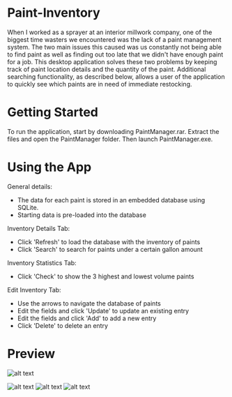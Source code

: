 # Paint-Inventory
When I worked as a sprayer at an interior millwork company, one of the biggest time wasters we encountered was the lack of a paint management system. The two main issues this caused was us constantly not being able to find paint as well as finding out too late that we didn't have enough paint for a job. This desktop application solves these two problems by keeping track of paint location details and the quantity of the paint. Additional searching functionality, as described below, allows a user of the application to quickly see which paints are in need of immediate restocking. 

# Getting Started
To run the application, start by downloading PaintManager.rar. Extract the files and open the PaintManager folder. Then launch PaintManager.exe. 

# Using the App
General details:
- The data for each paint is stored in an embedded database using SQLite. 
- Starting data is pre-loaded into the database

Inventory Details Tab:
- Click 'Refresh' to load the database with the inventory of paints
- Click 'Search' to search for paints under a certain gallon amount

Inventory Statistics Tab:
- Click 'Check' to show the 3 highest and lowest volume paints

Edit Inventory Tab:
- Use the arrows to navigate the database of paints
- Edit the fields and click 'Update' to update an existing entry
- Edit the fields and click 'Add' to add a new entry
- Click 'Delete' to delete an entry

# Preview
![alt text](https://i.gyazo.com/f3e2e4d57398eb4b5df7cefccf173a02.png)

![alt text](https://rb.gy/usrend) ![alt text](https://rb.gy/avr7dk) ![alt text](https://rb.gy/z7j0j0) 
